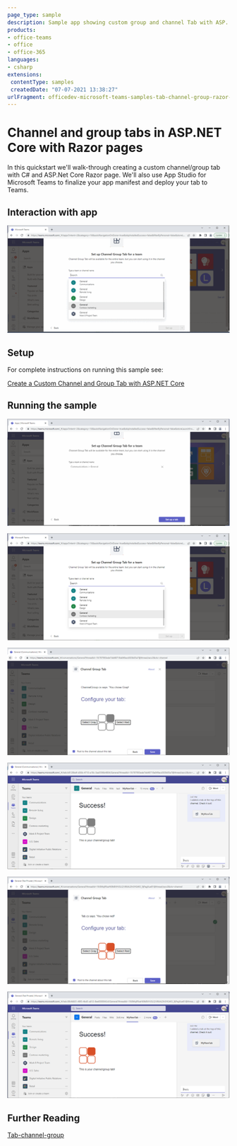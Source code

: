 ```yaml
---
page_type: sample
description: Sample app showing custom group and channel Tab with ASP. NET Core
products:
- office-teams
- office
- office-365
languages:
- csharp
extensions:
 contentType: samples
 createdDate: "07-07-2021 13:38:27"
urlFragment: officedev-microsoft-teams-samples-tab-channel-group-razor-csharp
---
```


# Channel and group tabs in ASP.NET Core with Razor pages

In this quickstart we'll walk-through creating a custom channel/group tab with C# and ASP.Net Core Razor page. We'll also use App Studio for Microsoft Teams to finalize your app manifest and deploy your tab to Teams.

## Interaction with app

![Group Channel Tab](Images/ChannelGroupTabModule.gif)

## Setup

For complete instructions on running this sample see:

[Create a Custom Channel and Group Tab with ASP.NET Core](https://docs.microsoft.com/en-us/microsoftteams/platform/tabs/how-to/create-channel-group-tab?pivots=razor-csharp)

## Running the sample

![configureteams](Images/configureteams.png)

![setuptab](Images/setuptab.png)

![Greyconfigure](Images/Greyconfigure.png)

![GreyTab](Images/GreyTab.png)

![Redconfigure](Images/Redconfigure.png)

![RedTab](Images/RedTab.png)

## Further Reading
[Tab-channel-group](https://learn.microsoft.com/en-us/microsoftteams/platform/tabs/what-are-tabs)


